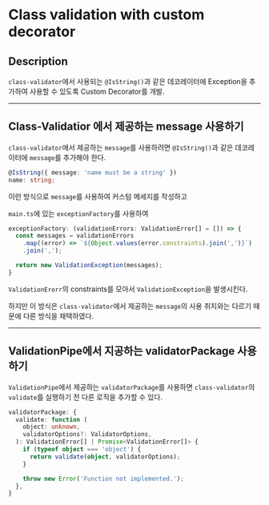 # Class validation with custom decorator

## Description
`class-validator`에서 사용되는 `@IsString()`과 같은 데코레이터에 Exception을 추가하여 사용할 수 있도록 Custom Decorator를 개발.

---

## Class-Validatior 에서 제공하는 message 사용하기
`class-validator`에서 제공하는 `message`를 사용하려면 `@IsString()`과 같은 데코레이터에 `message`를 추가해야 한다.
```typescript
@IsString({ message: 'name must be a string' })
name: string;
```
이런 방식으로 `message`를 사용하여 커스텀 메세지를 작성하고

`main.ts`에 있는 `exceptionFactory`를 사용하여
```typescript
exceptionFactory: (validationErrors: ValidationError[] = []) => {
  const messages = validationErrors
    .map((error) => `${Object.values(error.constraints).join(',')}`)
    .join(',');

  return new ValidationException(messages);
}
```
`ValidationErorr`의 constraints를 모아서 `ValidationException`을 발생시킨다.

하지만 이 방식은 `class-validator`에서 제공하는 `message`의 사용 취지와는 다르기 때문에 다른 방식을 채택하였다.

---

## ValidationPipe에서 지공하는 validatorPackage 사용하기
`ValidationPipe`에서 제공하는 `validatorPackage`를 사용하면 `class-validator`의 `validate`를 실행하기 전 다른 로직을 추가할 수 있다.
```typescript
validatorPackage: {
  validate: function (
    object: unknown,
    validatorOptions?: ValidatorOptions,
  ): ValidationError[] | Promise<ValidationError[]> {
    if (typeof object === 'object') {
      return validate(object, validatorOptions);
    }

    throw new Error('Function not implemented.');
  },
}
```
